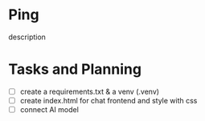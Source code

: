 # Ping
description

# Tasks and Planning
- [ ] create a requirements.txt & a venv (.venv)
- [ ] create index.html for chat frontend and style with css
- [ ] connect AI model

